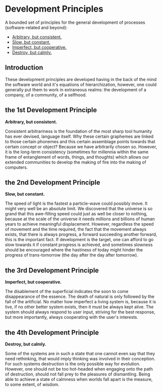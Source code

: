 # Development Principles

A bounded set of principles for the general development of processes (software-related and beyond):

+ [Arbitrary, but consistent.](#the-1st-Development-Principle)
+ [Slow, but constant.](#the-2nd-Development-Principle)
+ [Imperfect, but cooperative.](#the-3rd-Development-Principle)
+ [Destroy, but calmly.](#the-4th-Development-Principle)


## Introduction

These development principles are developed having in the back of the mind the software world and it's equations of hierarchization, however, one could generally put them to work in extraneous realms: the development of a company, of a community, of a selfhood.


## the 1st Development Principle

<b>Arbitrary, but consistent.</b>

Consistent arbitrariness is the foundation of the most sharp tool humanity has ever devised, language itself. Why these certain graphemes are linked to those certain phonemes and this certain assemblage points towards that certain concept or object? Because we have arbitrarily chosen so. However, it is the long-term consistency (sometimes for millennia within the same frame of entanglement of words, things, and thoughts) which allows our extended communities to develop the making of fire into the making of computers.


## the 2nd Development Principle

<b>Slow, but constant.</b>

The speed of light is the fastest a particle-wave could possibly move. It might very well be an absolute limit. We discovered that the universe is so grand that this awe-filling speed could just as well be closer to nothing, because at the scale of the universe it needs millions and billions of human years to achieve meaningful displacement. However, regardless the speed of movement and the time required, the fact that the movement always exists, that there is always progress, a forward succeeding another forward, this is the important fact. If development is the target, one can afford to go slow towards it if constant progress is achieved, and sometimes slowness should be encouraged where the hastiness of today might hinder the progress of trans-tomorrow (the day after the day after tomorrow).


## the 3rd Development Principle

<b>Imperfect, but cooperative.</b>

The disablement of the superficial indicates the soon to come disappearance of the essence. The death of natural is only followed by the fall of the artificial. No matter how imperfect a living system is, because it is live, if no other better system exists, then it must be always kept alive. The system should always respond to user input, striving for the best response, but more importantly, always cooperating with the user's interests.


## the 4th Development Principle

<b>Destroy, but calmly.</b>

Some of the systems are in such a state that one cannot even say that they need rethinking, that would imply thinking was involved in their conception. For such systems destruction is the only possible way for evolution. However, one should not be too hot-headed when engaging onto the path of destruction, should not fall prey to the pleasures of dismantling. Being able to achieve a state of calmness when worlds fall apart is the measure, to some extent, of wisdom.

